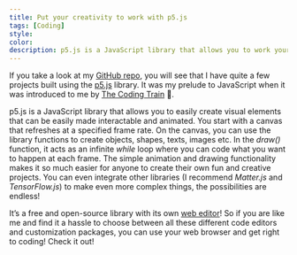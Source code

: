 ```yaml
---
title: Put your creativity to work with p5.js
tags: [Coding]
style: 
color: 
description: p5.js is a JavaScript library that allows you to work your creativity :art:!
---
```


If you take a look at my <a href="https://github.com/clivelo" target="_blank">GitHub repo</a>, you will see that I have quite a few projects built using the <a href="https://p5js.org/" target="_blank">p5.js</a> library. It was my prelude to JavaScript when it was introduced to me by <a href="https://www.youtube.com/channel/UCvjgXvBlbQiydffZU7m1_aw" target="_blank">The Coding Train</a> :train:.

p5.js is a JavaScript library that allows you to easily create visual elements that can be easily made interactable and animated. You start with a canvas that refreshes at a specified frame rate. On the canvas, you can use the library functions to create objects, shapes, texts, images etc. In the <i>draw()</i> function, it acts as an infinite <i>while</i> loop where you can code what you want to happen at each frame. The simple animation and drawing functionality makes it so much easier for anyone to create their own fun and creative projects. You can even integrate other libraries (I recommend <i>Matter.js</i> and <i>TensorFlow.js</i>) to make even more complex things, the possibilities are endless!

It’s a free and open-source library with its own <a href="https://editor.p5js.org/" target="_blank">web editor</a>! So if you are like me and find it a hassle to choose between all these different code editors and customization packages, you can use your web browser and get right to coding! Check it out!
